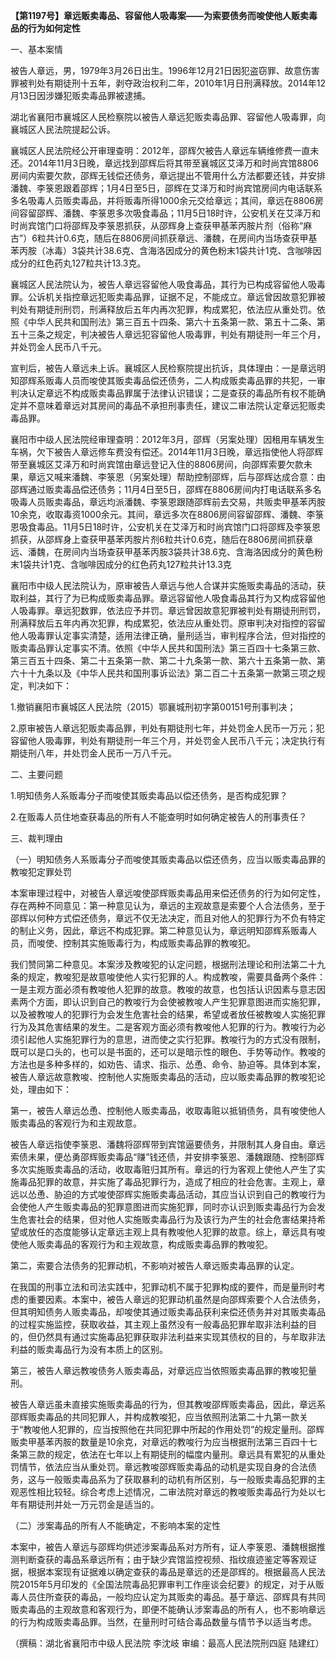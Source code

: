**【第1197号】章远贩卖毒品、容留他人吸毒案——为索要债务而唆使他人贩卖毒品的行为如何定性**

一、基本案情

被告人章远，男，1979年3月26日出生。1996年12月21日因犯盗窃罪、故意伤害罪被判处有期徒刑十五年，剥夺政治权利二年，2010年1月日刑满释放。2014年12月13日因涉嫌犯贩卖毒品罪被逮捕。

湖北省襄阳市襄城区人民检察院以被告人章远犯贩卖毒品罪、容留他人吸毒罪，向襄城区人民法院提起公诉。

襄城区人民法院经公开审理查明：2012年，邵辉欠被告人章远车辆维修费一直未还。2014年11月3日晚，章远找到邵辉后将其带至襄城区艾泽万和时尚宾馆8806房间内索要欠款，邵辉无钱偿还债务，章远提出不管用什么方法都要还钱，并安排潘魏、李箓恩跟着邵辉；1月4日至5日，邵辉在艾泽万和时尚宾馆房间内电话联系多名吸毒人员贩卖毒品，并将贩毒所得1000余元交给章远；其间，章远在8806房间容留邵辉、潘魏、李箓恩多次吸食毒品；11月5日18时许，公安机关在艾泽万和时尚宾馆门口将邵辉及李箓恩抓获，从邵辉身上查获甲基苯丙胺片剂（俗称“麻古”）6粒共计0.6克，随后在8806房间抓获章远、潘魏，在房间内当场查获甲基苯丙胺（冰毒）3袋共计38.6克、含海洛因成分的黄色粉末1袋共计1克、含咖啡因成分的红色药丸127粒共计13.3克。

襄城区人民法院认为，被告人章远容留他人吸食毒品，其行为已构成容留他人吸毒罪。公诉机关指控章远犯贩卖毒品罪，证据不足，不能成立。章远曾因故意犯罪被判处有期徒刑刑罚，刑满释放后五年内再次犯罪，构成累犯，依法应从重处罚。依照《中华人民共和国刑法》第三百五十四条、第六十五条第一款、第五十二条、第五十三条之规定，判决被告人章远犯容留他人吸毒罪，判处有期徒刑一年三个月，并处罚金人民币八千元。

宣判后，被告人章远未上诉。襄城区人民检察院提出抗诉，具体理由：一是章远明知邵辉系贩毒人员而唆使其贩卖毒品偿还债务，二人构成贩卖毒品罪的共犯，一审判决认定章远不构成贩卖毒品罪属于法律认识错误；二是查获的毒品所有权不能确定并不意味着章远对其房间的毒品不承担刑事责任，建议二审法院认定章远犯贩卖毒品罪。

襄阳市中级人民法院经审理查明：2012年3月，邵辉（另案处理）因租用车辆发生车祸，欠下被告人章远修车费没有偿还。2014年11月3日晚，章远指使他人将邵辉带至襄城区艾泽万和时尚宾馆由章远登记入住的8806房间，向邵辉索要欠款未果，章远又喊来潘魏、李箓恩（另案处理）帮助控制邵辉，后与邵辉达成合意：由邵辉通过贩卖毒品偿还债务；11月4日至5日，邵辉在8806房间内打电话联系多名吸毒人员贩卖毒品，章远均派潘魏、李箓恩跟随邵辉前去交易，共贩卖甲基苯丙胺10余克，收取毒资1000余元。其间，章远多次在8806房间容留邵辉、潘魏、李箓恩吸食毒品。11月5日18时许，公安机关在艾泽万和时尚宾馆门口将邵辉及李箓恩抓获，从邵辉身上查获甲基苯丙胺片剂6粒共计0.6克，随后在8806房间抓获章远、潘魏，在房间内当场查获甲基苯丙胺3袋共计38.6克、含海洛因成分的黄色粉末1袋共计1克、含咖啡因成分的红色药丸127粒共计13.3克

襄阳市中级人民法院认为，原审被告人章远与他人合谋并实施贩卖毒品的活动，获取利益，其行了为已构成贩卖毒品罪。章远容留他人吸食毒品其行为又构成容留他人吸毒罪。章远犯数罪，依法应予并罚。章远曾因故意犯罪被判处有期徒刑刑罚，刑满释放后五年内再次犯罪，构成累犯，依法应从重处罚。原审判决对指控的容留他人吸毒罪认定事实清楚，适用法律正确，量刑适当，审判程序合法，但对指控的贩卖毒品罪认定事实不清。依照《中华人民共和国刑法》第三百四十七条第三款、第三百五十四条、第二十五条第一款、第二十九条第一款、第六十五条第一款、第六十十九条以及《中华人民共和国刑事诉讼法》第二百二十五条第一款第三项之规定，判决如下：

1.撤销襄阳市襄城区人民法院（2015）鄂襄城刑初字第00151号刑事判决；

2.原审被告人章远犯贩卖毒品罪，判处有期徒刑七年，并处罚金人民币一万元；犯容留他人吸毒罪，判处有期徒刑一年三个月，并处罚金人民币八千元；决定执行有期徒刑八年，并处罚金人民币一万八千元。

二、主要问题

1.明知债务人系贩毒分子而唆使其贩卖毒品以偿还债务，是否构成犯罪？

2.在贩毒人员住地查获毒品的所有人不能查明时如何确定被告人的刑事责任？

三、裁判理由

（一）明知债务人系贩毒分子而唆使其贩卖毒品以偿还债务，应当以贩卖毒品罪的教唆犯定罪处罚

本案审理过程中，对被告人章远唆使邵辉贩卖毒品用来偿还债务的行为如何定性，存在两种不同意见：第一种意见认为，章远的主观故意是索要个人合法债务，至于邵辉以何种方式偿还债务，章远不仅无法决定，而且对他人的犯罪行为不负有特定的制止义务，因此，章远不构成犯罪。第二种意见认为，章远明知邵辉系贩毒人员，而唆使、控制其实施贩毒行为，构成贩卖毒品罪的教唆犯。

我们赞同第二种意见。本案涉及教唆犯的认定问题，根据刑法理论和刑法第二十九条的规定，教唆犯是故意唆使他人实行犯罪的人。构成教唆，需要具备两个条件：一是主观方面必须有教唆他人犯罪的故意。教唆的故意，也包括认识因素与意志因素两个方面，即认识到自己的教唆行为会使被教唆人产生犯罪意图进而实施犯罪，以及被教唆人的犯罪行为会发生危害社会的结果，希望或者放任被教唆人实施犯罪行为及其危害结果的发生。二是客观方面必须有教唆他人犯罪的行为。教唆行为必须引起他人实施犯罪行为的意思，进而使之实行犯罪。教唆行为的方式没有限制，既可以是口头的，也可以是书面的，还可以是暗示性的眼色、手势等动作。教唆的方法也是多种多样的，如劝告、请求、指示、怂恿、命令、胁迫等。具体到本案，被告人章远故意教唆、控制他人实施贩卖毒品的活动，应以贩卖毒品罪的教唆犯论处，理由如下：

第一，被告人章远怂恿、控制他人贩卖毒品，收取毒赃以抵销债务，具有唆使他人贩卖毒品的客观行为和主观故意。

被告人章远指使李箓恩、潘魏将邵辉带到宾馆逼要债务，并限制其人身自由。章远索债未果，便怂勇邵辉贩卖毒品“赚”钱还债，并安排李箓恩、潘魏跟随、控制邵辉多次实施贩卖毒品的活动，收取毒赃归其所有。章远的行为客观上使他人产生了实施毒品犯罪的故意，并实施了毒品犯罪行为，造成了相应的社会危害。主观上，章远以怂恿、胁迫的方式唆使邵辉实施贩卖毒品活动，其应当认识到自己的教唆行为会使他人产生贩卖毒品的犯罪意图进而实施犯罪，同时亦认识到贩卖毒品行为会发生危害社会的结果，但对他人实施贩卖毒品行为及该行为产生的社会危害结果持希望或放任的态度能够认定章远主观上具有教唆他人犯罪的故意。综上，章远具有唆使他人贩卖毒品的客观行为和主观故意，构成贩卖毒品罪的教唆犯。

第二，索要合法债务的犯罪动机，不影响对被告人章远贩卖毒品罪的认定。

在我国的刑事立法和司法实践中，犯罪动机不属于犯罪构成的要件，而是量刑时考虑的重要因素。本案中，被告人章远的犯罪动机虽然是向邵辉索要个人合法债务，但其明知债务人贩卖毒品，却唆使其通过贩卖毒品获利来偿还债务并对其贩卖毒品的过程实施监控，获取收益，其主观上虽然没有一般毒品犯罪牟取非法利益的目的，但仍然具有通过实施毒品犯罪获取非法利益来实现其债权的目的，与牟取非法利益的贩卖毒品行为没有本质上的区别。

第三，被告人章远教唆债务人贩卖毒品，对章远应当依照贩卖毒品罪的教唆犯量刑。

被告人章远虽未直接实施贩卖毒品的行为，但其教唆邵辉贩卖毒品，因此，章远系邵辉贩卖毒品的共同犯罪人，并构成教唆犯，应当依照刑法第二十九第一款关于“教唆他人犯罪的，应当按照他在共同犯罪中所起的作用处罚”的规定量刑。邵辉贩卖甲基苯丙胺的数量是10余克，对章远的教唆行为应当根据刑法第三百四十七条第三款的规定，依法在七年以上有期徒刑的幅度内量刑。章远具有累犯的从重处罚情节，依法应当从重处罚。章远教唆邵辉贩卖毒品的动机是实现自身的合法债务，这与一般贩卖毒品系为了获取暴利的动机有所区别，与一般贩卖毒品犯罪的主观恶性相比较轻。综合考虑上述情况，二审法院对章远的教唆贩卖毒品行为处以七年有期徒刑并处一万元罚金是适当的。

（二）涉案毒品的所有人不能确定，不影响本案的定性

本案中，被告人章远与邵辉均供述涉案毒品系对方所有，证人李箓恩、潘魏根据推测判断查获的毒品系章远所有；由于缺少宾馆监控视频、指纹痕迹鉴定等客观证据，根据本案现有证据难以确定查获的毒品是章远的还是邵辉的。根据最高人民法院2015年5月印发的《全国法院毒品犯罪审判工作座谈会纪要》的规定，对于从贩毒人员住所查获的毒品，一般均应认定为其贩卖的毒品。基于章远、邵辉具有共同贩卖毒品的主观故意和客观行为，即便不能确认涉案毒品的所有人，也不影响章远的行为构成贩卖毒品罪。当然，在量刑时可结合毒品数量与情节予以适当考虑。

（撰稿：湖北省襄阳市中级人民法院 李沈岐 审编：最高人民法院刑四庭 陆建红）